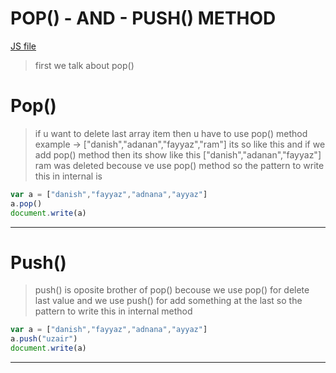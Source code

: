 # POP() - AND - PUSH() METHOD
[JS file](../JS/38-pop-and-push-Arrays-methods.js)
> first we talk about pop()

# Pop()

> if u want to delete last array item then u have to use pop() method 
example -> ["danish","adanan","fayyaz","ram"]
its so like this and if we add pop() method then its show like this
["danish","adanan","fayyaz"] ram was deleted becouse ve use pop() method 
so the pattern to write this in internal is 
```javascript
var a = ["danish","fayyaz","adnana","ayyaz"]
a.pop()
document.write(a)
```
---
# Push()
> push() is oposite brother of pop() becouse we use pop() for delete last value and we use push() for add something at the last 
so the pattern to write this in internal method 
```javascript
var a = ["danish","fayyaz","adnana","ayyaz"]
a.push("uzair")
document.write(a)
```
---